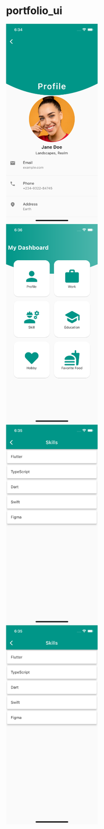 # portfolio_ui
<img src="assets/images/profile.png" width=50% height=50%>
<img src="assets/images/home.png" width=50% height=50%>
<img src="assets/images/skills.png" width=50% height=50%>
 <img src="assets/images/skills.png" width=50% height=50% style="display: inline-block; margin: 0 auto; max-width: 300px">
